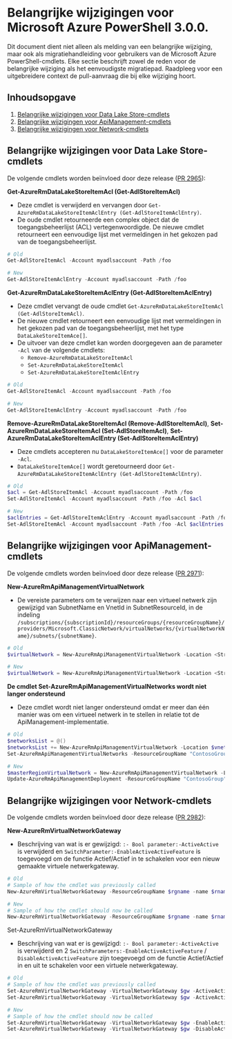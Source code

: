 # <a name="breaking-changes-for-microsoft-azure-powershell-300"></a>Belangrijke wijzigingen voor Microsoft Azure PowerShell 3.0.0.

Dit document dient niet alleen als melding van een belangrijke wijziging, maar ook als migratiehandleiding voor gebruikers van de Microsoft Azure PowerShell-cmdlets.  Elke sectie beschrijft zowel de reden voor de belangrijke wijziging als het eenvoudigste migratiepad.  Raadpleeg voor een uitgebreidere context de pull-aanvraag die bij elke wijziging hoort.

## <a name="table-of-contents"></a>Inhoudsopgave
1. [Belangrijke wijzigingen voor Data Lake Store-cmdlets](#breaking-changes-to-data-lake-store-cmdlets)
2. [Belangrijke wijzigingen voor ApiManagement-cmdlets](#breaking-changes-to-apimanagement-cmdlets)
3. [Belangrijke wijzigingen voor Network-cmdlets](#breaking-changes-to-network-cmdlets)

## <a name="breaking-changes-to-data-lake-store-cmdlets"></a>Belangrijke wijzigingen voor Data Lake Store-cmdlets

De volgende cmdlets worden beïnvloed door deze release ([PR 2965](https://github.com/Azure/azure-powershell/pull/2965)):

**Get-AzureRmDataLakeStoreItemAcl (Get-AdlStoreItemAcl)**
- Deze cmdlet is verwijderd en vervangen door ``Get-AzureRmDataLakeStoreItemAclEntry (Get-AdlStoreItemAclEntry)``.
- De oude cmdlet retourneerde een complex object dat de toegangsbeheerlijst (ACL) vertegenwoordigde. De nieuwe cmdlet retourneert een eenvoudige lijst met vermeldingen in het gekozen pad van de toegangsbeheerlijst.

```powershell
# Old
Get-AdlStoreItemAcl -Account myadlsaccount -Path /foo

# New
Get-AdlStoreItemAclEntry -Account myadlsaccount -Path /foo
```

**Get-AzureRmDataLakeStoreItemAclEntry (Get-AdlStoreItemAclEntry)**
- Deze cmdlet vervangt de oude cmdlet ``Get-AzureRmDataLakeStoreItemAcl (Get-AdlStoreItemAcl)``.
- De nieuwe cmdlet retourneert een eenvoudige lijst met vermeldingen in het gekozen pad van de toegangsbeheerlijst, met het type ``DataLakeStoreItemAce[]``.
- De uitvoer van deze cmdlet kan worden doorgegeven aan de parameter ``-Acl`` van de volgende cmdlets:
   - ``Remove-AzureRmDataLakeStoreItemAcl``
   - ``Set-AzureRmDataLakeStoreItemAcl``
   - ``Set-AzureRmDataLakeStoreItemAclEntry``

```powershell
# Old
Get-AdlStoreItemAcl -Account myadlsaccount -Path /foo

# New
Get-AdlStoreItemAclEntry -Account myadlsaccount -Path /foo
```

**Remove-AzureRmDataLakeStoreItemAcl (Remove-AdlStoreItemAcl)**, **Set-AzureRmDataLakeStoreItemAcl (Set-AdlStoreItemAcl)**, **Set-AzureRmDataLakeStoreItemAclEntry (Set-AdlStoreItemAclEntry)**
- Deze cmdlets accepteren nu ``DataLakeStoreItemAce[]`` voor de parameter ``-Acl``.
- ``DataLakeStoreItemAce[]`` wordt geretourneerd door ``Get-AzureRmDataLakeStoreItemAclEntry (Get-AdlStoreItemAclEntry)``.

```powershell
# Old
$acl = Get-AdlStoreItemAcl -Account myadlsaccount -Path /foo
Set-AdlStoreItemAcl -Account myadlsaccount -Path /foo -Acl $acl

# New
$aclEntries = Get-AdlStoreItemAclEntry -Account myadlsaccount -Path /foo
Set-AdlStoreItemAcl -Account myadlsaccount -Path /foo -Acl $aclEntries
```

## <a name="breaking-changes-to-apimanagement-cmdlets"></a>Belangrijke wijzigingen voor ApiManagement-cmdlets

De volgende cmdlets worden beïnvloed door deze release ([PR 2971](https://github.com/Azure/azure-powershell/pull/2971)):

**New-AzureRmApiManagementVirtualNetwork**
- De vereiste parameters om te verwijzen naar een virtueel netwerk zijn gewijzigd van SubnetName en VnetId in SubnetResourceId, in de indeling ``/subscriptions/{subscriptionId}/resourceGroups/{resourceGroupName}/providers/Microsoft.ClassicNetwork/virtualNetworks/{virtualNetworkName}/subnets/{subnetName}``.

```powershell
# Old
$virtualNetwork = New-AzureRmApiManagementVirtualNetwork -Location <String> -SubnetName <String> -VnetId <Guid>

# New
$virtualNetwork = New-AzureRmApiManagementVirtualNetwork -Location <String> -SubnetResourceId <String>

```

**De cmdlet Set-AzureRmApiManagementVirtualNetworks wordt niet langer ondersteund**
- Deze cmdlet wordt niet langer ondersteund omdat er meer dan één manier was om een virtueel netwerk in te stellen in relatie tot de ApiManagement-implementatie.

```powershell
# Old
$networksList = @()
$networksList += New-AzureRmApiManagementVirtualNetwork -Location $vnetLocation -VnetId $vnetId -SubnetName $subnetName
Set-AzureRmApiManagementVirtualNetworks -ResourceGroupName "ContosoGroup" -Name "ContosoApi" -VirtualNetworks $networksList

# New
$masterRegionVirtualNetwork = New-AzureRmApiManagementVirtualNetwork -Location <String> -SubnetResourceId <String>
Update-AzureRmApiManagementDeployment -ResourceGroupName "ContosoGroup" -Name "ContosoApi" -VirtualNetwork $masterRegionVirtualNetwork
```

## <a name="breaking-changes-to-network-cmdlets"></a>Belangrijke wijzigingen voor Network-cmdlets

De volgende cmdlets worden beïnvloed door deze release ([PR 2982](https://github.com/Azure/azure-powershell/pull/2982)):

**New-AzureRmVirtualNetworkGateway**
- Beschrijving van wat is er gewijzigd: ``:- Bool parameter:-ActiveActive`` is verwijderd en ``SwitchParameter:-EnableActiveActiveFeature`` is toegevoegd om de functie Actief/Actief in te schakelen voor een nieuw gemaakte virtuele netwerkgateway.

```powershell
# Old 
# Sample of how the cmdlet was previously called
New-AzureRmVirtualNetworkGateway -ResourceGroupName $rgname -name $rname -Location $location -IpConfigurations $vnetIpConfig1,$vnetIpConfig2 -GatewayType Vpn -VpnType RouteBased -EnableBgp $false -GatewaySku HighPerformance -ActiveActive $true

# New
# Sample of how the cmdlet should now be called
New-AzureRmVirtualNetworkGateway -ResourceGroupName $rgname -name $rname -Location $location -IpConfigurations $vnetIpConfig1,$vnetIpConfig2 -GatewayType Vpn -VpnType RouteBased -EnableBgp $false -GatewaySku HighPerformance -EnableActiveActiveFeature
```

Set-AzureRmVirtualNetworkGateway
- Beschrijving van wat er is gewijzigd: ``:- Bool parameter:-ActiveActive`` is verwijderd en 2 ``SwitchParameters:-EnableActiveActiveFeature`` / ``DisableActiveActiveFeature`` zijn toegevoegd om de functie Actief/Actief in en uit te schakelen voor een virtuele netwerkgateway.

```powershell
# Old
# Sample of how the cmdlet was previously called
Set-AzureRmVirtualNetworkGateway -VirtualNetworkGateway $gw -ActiveActive $true
Set-AzureRmVirtualNetworkGateway -VirtualNetworkGateway $gw -ActiveActive $false  

# New
# Sample of how the cmdlet should now be called
Set-AzureRmVirtualNetworkGateway -VirtualNetworkGateway $gw -EnableActiveActiveFeature
Set-AzureRmVirtualNetworkGateway -VirtualNetworkGateway $gw -DisableActiveActiveFeature
```